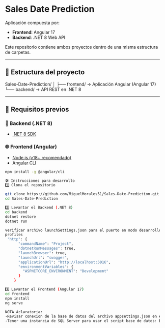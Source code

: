 # Sales Date Prediction

Aplicación compuesta por:

- **Frontend**: Angular 17
- **Backend**: .NET 8 Web API

Este repositorio contiene ambos proyectos dentro de una misma estructura de carpetas.

---

## 📁 Estructura del proyecto

Sales-Date-Prediction/
│
├── frontend/ → Aplicación Angular (Angular 17)
└── backend/ → API REST en .NET 8

---

## 🚀 Requisitos previos

### 🔧 Backend (.NET 8)

- [.NET 8 SDK](https://dotnet.microsoft.com/download/dotnet/8.0)

### 🌐 Frontend (Angular)

- [Node.js (v18+ recomendado)](https://nodejs.org/)
- [Angular CLI](https://angular.io/cli)

```bash
npm install -g @angular/cli

🛠️ Instrucciones para desarrollo
1️⃣ Clona el repositorio

git clone https://github.com/MiguelMorales51/Sales-Date-Prediction.git
cd Sales-Date-Prediction

2️⃣ Levantar el Backend (.NET 8)
cd backend
dotnet restore
dotnet run

verificar archivo launchSettings.json para el puerto en modo desarrollo. Ej:  
profiles
 "http": {
      "commandName": "Project",
      "dotnetRunMessages": true,
      "launchBrowser": true,
      "launchUrl": "swagger",
      "applicationUrl": "http://localhost:5016",
      "environmentVariables": {
        "ASPNETCORE_ENVIRONMENT": "Development"
      }
    }

3️⃣ Levantar el Frontend (Angular 17)
cd frontend
npm install
ng serve

NOTA Aclaratoria:
-Revisar conexion de la base de datos del archivo appsettings.json en el backend
-Tener una instancia de SQL Server para usar el script base de datos: BDSetup.sql
  

